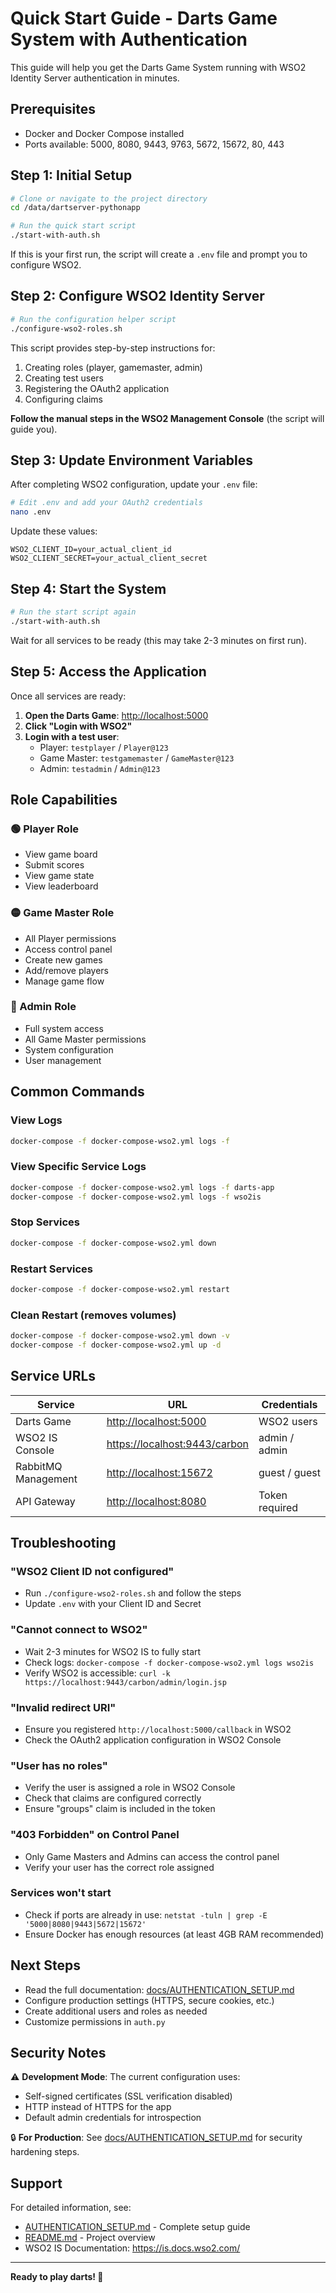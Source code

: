 # Quick Start Guide - Darts Game System with Authentication

This guide will help you get the Darts Game System running with WSO2 Identity Server authentication in minutes.

## Prerequisites

- Docker and Docker Compose installed
- Ports available: 5000, 8080, 9443, 9763, 5672, 15672, 80, 443

## Step 1: Initial Setup

```bash
# Clone or navigate to the project directory
cd /data/dartserver-pythonapp

# Run the quick start script
./start-with-auth.sh
```

If this is your first run, the script will create a `.env` file and prompt you to configure WSO2.

## Step 2: Configure WSO2 Identity Server

```bash
# Run the configuration helper script
./configure-wso2-roles.sh
```

This script provides step-by-step instructions for:

1. Creating roles (player, gamemaster, admin)
2. Creating test users
3. Registering the OAuth2 application
4. Configuring claims

**Follow the manual steps in the WSO2 Management Console** (the script will guide you).

## Step 3: Update Environment Variables

After completing WSO2 configuration, update your `.env` file:

```bash
# Edit .env and add your OAuth2 credentials
nano .env
```

Update these values:

```
WSO2_CLIENT_ID=your_actual_client_id
WSO2_CLIENT_SECRET=your_actual_client_secret
```

## Step 4: Start the System

```bash
# Run the start script again
./start-with-auth.sh
```

Wait for all services to be ready (this may take 2-3 minutes on first run).

## Step 5: Access the Application

Once all services are ready:

1. **Open the Darts Game**: <http://localhost:5000>
2. **Click "Login with WSO2"**
3. **Login with a test user**:
   - Player: `testplayer` / `Player@123`
   - Game Master: `testgamemaster` / `GameMaster@123`
   - Admin: `testadmin` / `Admin@123`

## Role Capabilities

### 🟢 Player Role

- View game board
- Submit scores
- View game state
- View leaderboard

### 🟡 Game Master Role

- All Player permissions
- Access control panel
- Create new games
- Add/remove players
- Manage game flow

### 🔴 Admin Role

- Full system access
- All Game Master permissions
- System configuration
- User management

## Common Commands

### View Logs

```bash
docker-compose -f docker-compose-wso2.yml logs -f
```

### View Specific Service Logs

```bash
docker-compose -f docker-compose-wso2.yml logs -f darts-app
docker-compose -f docker-compose-wso2.yml logs -f wso2is
```

### Stop Services

```bash
docker-compose -f docker-compose-wso2.yml down
```

### Restart Services

```bash
docker-compose -f docker-compose-wso2.yml restart
```

### Clean Restart (removes volumes)

```bash
docker-compose -f docker-compose-wso2.yml down -v
docker-compose -f docker-compose-wso2.yml up -d
```

## Service URLs

| Service             | URL                             | Credentials    |
| ------------------- | ------------------------------- | -------------- |
| Darts Game          | <http://localhost:5000>         | WSO2 users     |
| WSO2 IS Console     | <https://localhost:9443/carbon> | admin / admin  |
| RabbitMQ Management | <http://localhost:15672>        | guest / guest  |
| API Gateway         | <http://localhost:8080>         | Token required |

## Troubleshooting

### "WSO2 Client ID not configured"

- Run `./configure-wso2-roles.sh` and follow the steps
- Update `.env` with your Client ID and Secret

### "Cannot connect to WSO2"

- Wait 2-3 minutes for WSO2 IS to fully start
- Check logs: `docker-compose -f docker-compose-wso2.yml logs wso2is`
- Verify WSO2 is accessible: `curl -k https://localhost:9443/carbon/admin/login.jsp`

### "Invalid redirect URI"

- Ensure you registered `http://localhost:5000/callback` in WSO2
- Check the OAuth2 application configuration in WSO2 Console

### "User has no roles"

- Verify the user is assigned a role in WSO2 Console
- Check that claims are configured correctly
- Ensure "groups" claim is included in the token

### "403 Forbidden" on Control Panel

- Only Game Masters and Admins can access the control panel
- Verify your user has the correct role assigned

### Services won't start

- Check if ports are already in use: `netstat -tuln | grep -E '5000|8080|9443|5672|15672'`
- Ensure Docker has enough resources (at least 4GB RAM recommended)

## Next Steps

- Read the full documentation: [docs/AUTHENTICATION_SETUP.md](docs/AUTHENTICATION_SETUP.md)
- Configure production settings (HTTPS, secure cookies, etc.)
- Create additional users and roles as needed
- Customize permissions in `auth.py`

## Security Notes

⚠️ **Development Mode**: The current configuration uses:

- Self-signed certificates (SSL verification disabled)
- HTTP instead of HTTPS for the app
- Default admin credentials for introspection

🔒 **For Production**: See [docs/AUTHENTICATION_SETUP.md](docs/AUTHENTICATION_SETUP.md) for security hardening steps.

## Support

For detailed information, see:

- [AUTHENTICATION_SETUP.md](docs/AUTHENTICATION_SETUP.md) - Complete setup guide
- [README.md](README.md) - Project overview
- WSO2 IS Documentation: <https://is.docs.wso2.com/>

---

**Ready to play darts! 🎯**
